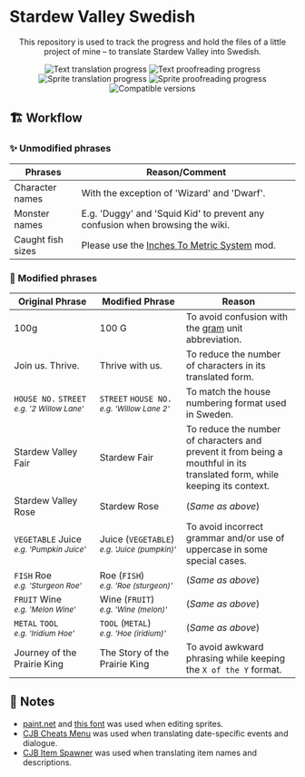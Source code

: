 # Stardew Valley Swedish

<div align='center'>

This repository is used to track the progress and hold the files of a little project of mine – to translate Stardew Valley into Swedish.

![Text translation progress](https://img.shields.io/badge/Text_translation-~95%25-yellowgreen?logo=data%3Aimage%2Fpng%3Bbase64%2CiVBORw0KGgoAAAANSUhEUgAAAA4AAAAOAgMAAABiJsVCAAAABGdBTUEAALGPC%2FxhBQAAAAFzUkdCAK7OHOkAAAAJUExURUdwTP%2F%2F%2F%2F%2F%2F%2F+ZwRTAAAAACdFJOUwCWb%2F%2F7SQAAAEFJREFUCNdjYGBoYGBgYAJiBg4QocWgwMCg0AAUVFACcjU0QGILGBhEQZIODkBCgMWRgYHVxcWBwcHFFSjByOgAALwsBiifvOk+AAAAAElFTkSuQmCC)
![Text proofreading progress](https://img.shields.io/badge/Text_proofreading-32.9%25-orange?logo=data%3Aimage%2Fpng%3Bbase64%2CiVBORw0KGgoAAAANSUhEUgAAAA4AAAAOAgMAAABiJsVCAAAABGdBTUEAALGPC%2FxhBQAAAAFzUkdCAK7OHOkAAAAJUExURUdwTP%2F%2F%2F%2F%2F%2F%2F+ZwRTAAAAACdFJOUwCWb%2F%2F7SQAAADxJREFUCNdjYAADrRVAooGJgYGJi6GBgUkBSAgpskxgCGJwBLIcHScwAOWAEiAlHKuAipVAujpAhAIQAwAurgir4gw+RQAAAABJRU5ErkJggg==)
<br>
![Sprite translation progress](https://img.shields.io/badge/Sprite_translation-100%25-darkgreen?logo=data%3Aimage%2Fpng%3Bbase64%2CiVBORw0KGgoAAAANSUhEUgAAAA4AAAAOAgMAAABiJsVCAAAABGdBTUEAALGPC%2FxhBQAAAAFzUkdCAK7OHOkAAAAJUExURUdwTP%2F%2F%2F%2F%2F%2F%2F+ZwRTAAAAACdFJOUwCWb%2F%2F7SQAAAD9JREFUCNdj4GAIEGBgYnANYGBoEBBgYFBwABIrHBwYmDiAjA4OBwYGDQ0glwskxsAAwowMYEIARAC1MYQKAAAY1gcsNLz5ggAAAABJRU5ErkJggg==)
![Sprite proofreading progress](https://img.shields.io/badge/Sprite_proofreading-100%25-darkgreen?logo=data%3Aimage%2Fpng%3Bbase64%2CiVBORw0KGgoAAAANSUhEUgAAAA4AAAAOAgMAAABiJsVCAAAABGdBTUEAALGPC%2FxhBQAAAAFzUkdCAK7OHOkAAAAJUExURUdwTP%2F%2F%2F%2F%2F%2F%2F+ZwRTAAAAACdFJOUwCWb%2F%2F7SQAAAEdJREFUCNdjYHQIYGBgWtXCwMDhkMLAoMjlCSQYOxwYFByAhCIDhwCQCyY4HRg4GTQcGNhWLXJgYGHwaGBgYXRSYGAMcWgAAFjJCh1O5Ek2AAAAAElFTkSuQmCC)
<br>
![Compatible versions](https://img.shields.io/badge/Compatible_versions-v1.5.6_\(for_now\)-teal?logo=data%3Aimage%2Fpng;base64,iVBORw0KGgoAAAANSUhEUgAAAA4AAAAOAgMAAABiJsVCAAAABGdBTUEAALGPC%2FxhBQAAAAFzUkdCAK7OHOkAAAAJUExURUdwTP%2F%2F%2F%2F%2F%2F%2F+ZwRTAAAAACdFJOUwCWb%2F%2F7SQAAADtJREFUCNcNyrENACAQw0CDKBBTfImYhpFeTELNlLi5wgmMC0TISahIPyvFGFUGRg9BlibsZPp0cOJdPj0WCRa64sOFAAAAAElFTkSuQmCC)
<!-- [![Nexus link](https://img.shields.io/badge/Available_at-Nexus_Mods-df9945?logo=data%3Aimage%2Fpng%3Bbase64%2CiVBORw0KGgoAAAANSUhEUgAAAA4AAAAOAgMAAABiJsVCAAAABGdBTUEAALGPC%2FxhBQAAAAFzUkdCAK7OHOkAAAAJUExURUdwTP%2F%2F%2F%2F%2F%2F%2F+ZwRTAAAAACdFJOUwCWb%2F%2F7SQAAAERJREFUCNdjYAgNYGBgZeBiYNBg0HJg0GJa4cDgtWiBAIMTmFjAIMDgwLACSKwAE6sEGIRWcDUwSDUwNQA1sTIwgAwAANNPDcvqbnbVAAAAAElFTkSuQmCC)](https://www.nexusmods.com/stardewvalley/mods/0) -->

<!-- **:rotating_light: For any spelling errors or improvements, go [here](https://github.com/Regnander/stardew-valley-swedish/issues/new/choose)! :rotating_light:** -->

</div>

## :building_construction: Workflow
### :sparkles: Unmodified phrases 

| Phrases           | Reason/Comment                                                                                   |
| ----------------- | ------------------------------------------------------------------------------------------------ |
| Character names   | With the exception of 'Wizard' and 'Dwarf'.                                                      |
| Monster names     | E.g. 'Duggy' and 'Squid Kid' to prevent any confusion when browsing the wiki.                    |
| Caught fish sizes | Please use the [Inches To Metric System](https://www.nexusmods.com/stardewvalley/mods/3760) mod. |

### :hammer: Modified phrases
| Original Phrase                                               | Modified Phrase                                                | Reason                                                                                                                     |
| ------------------------------------------------------------- | -------------------------------------------------------------- | -------------------------------------------------------------------------------------------------------------------------- |
| 100g                                                          | 100 G                                                          | To avoid confusion with the [gram](https://en.wikipedia.org/wiki/Gram) unit abbreviation.                                  |
| Join us. Thrive.                                              | Thrive with us.                                                | To reduce the number of characters in its translated form.                                                                 |
| `HOUSE NO.` `STREET`<br><small>*e.g. '2 Willow Lane'*</small> | `STREET` `HOUSE NO.`<br><small>*e.g. 'Willow Lane 2'*</small>  | To match the house numbering format used in Sweden.                                                                        |
| Stardew Valley Fair                                           | Stardew Fair                                                   | To reduce the number of characters and prevent it from being a mouthful in its translated form, while keeping its context. |
| Stardew Valley Rose                                           | Stardew Rose                                                   | (_Same as above_)                                                                                                          |
| `VEGETABLE` Juice<br><small>*e.g. 'Pumpkin Juice'*</small>    | Juice (`VEGETABLE`)<br><small>*e.g. 'Juice (pumpkin)'*</small> | To avoid incorrect grammar and/or use of uppercase in some special cases.                                                  |
| `FISH` Roe<br><small>*e.g. 'Sturgeon Roe'*</small>            | Roe (`FISH`)<br><small>*e.g. 'Roe (sturgeon)'*</small>         | (_Same as above_)                                                                                                          |
| `FRUIT` Wine<br><small>*e.g. 'Melon Wine'*</small>            | Wine (`FRUIT`)<br><small>*e.g. 'Wine (melon)'*</small>         | (_Same as above_)                                                                                                          |
| `METAL` `TOOL`<br><small>*e.g. 'Iridium Hoe'*</small>         | `TOOL` (`METAL`)<br><small>*e.g. 'Hoe (iridium)'*</small>      | (_Same as above_)                                                                                                          |
| Journey of the Prairie King                                   | The Story of the Prairie King                                  | To avoid awkward phrasing while keeping the `X of the Y` format.                                                           |

## :memo: Notes
* [paint.net](https://www.getpaint.net/) and [this font](https://fontstruct.com/fontstructions/show/1254619/stardew_valley) was used when editing sprites.
* [CJB Cheats Menu](https://www.nexusmods.com/stardewvalley/mods/4) was used when translating date-specific events and dialogue.
* [CJB Item Spawner](https://www.nexusmods.com/stardewvalley/mods/93) was used when translating item names and descriptions.

